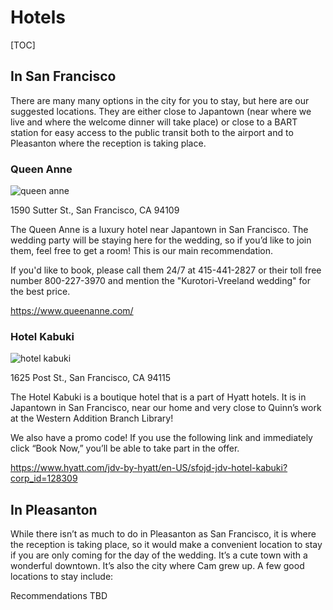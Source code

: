 # Hotels

[TOC]

## In San Francisco

There are many many options in the city for you to stay, but here are our suggested locations. They are either close to Japantown (near where we live and where the welcome dinner will take place) or close to a BART station for easy access to the public transit both to the airport and to Pleasanton where the reception is taking place.

### Queen Anne

![queen anne](https://www.queenanne.com/resourcefiles/home-headline/welcome-to-queen-anne-hotel.jpg)

1590 Sutter St., San Francisco, CA 94109

The Queen Anne is a luxury hotel near Japantown in San Francisco. The wedding party will be staying here for the wedding, so if you’d like to join them, feel free to get a room! This is our main recommendation.

If you'd like to book, please call them 24/7 at 415-441-2827 or their toll free number 800-227-3970 and mention the "Kurotori-Vreeland wedding" for the best price.

<https://www.queenanne.com/> 

### Hotel Kabuki

![hotel kabuki](https://assets.talentronic.com/photos/employers/206817/808391_o.jpg)

1625 Post St., San Francisco, CA 94115

The Hotel Kabuki is a boutique hotel that is a part of Hyatt hotels. It is in Japantown in San Francisco, near our home and very close to Quinn’s work at the Western Addition Branch Library! 

We also have a promo code! If you use the following link and immediately click “Book Now,” you’ll be able to take part in the offer. 

<https://www.hyatt.com/jdv-by-hyatt/en-US/sfojd-jdv-hotel-kabuki?corp_id=128309>

## In Pleasanton

While there isn’t as much to do in Pleasanton as San Francisco, it is where the reception is taking place, so it would make a convenient location to stay if you are only coming for the day of the wedding. It’s a cute town with a wonderful downtown. It’s also the city where Cam grew up. A few good locations to stay include:

Recommendations TBD

